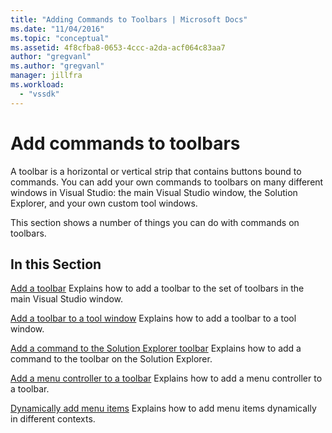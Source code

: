 ```yaml
---
title: "Adding Commands to Toolbars | Microsoft Docs"
ms.date: "11/04/2016"
ms.topic: "conceptual"
ms.assetid: 4f8cfba8-0653-4ccc-a2da-acf064c83aa7
author: "gregvanl"
ms.author: "gregvanl"
manager: jillfra
ms.workload:
  - "vssdk"
---
```

# Add commands to toolbars
A toolbar is a horizontal or vertical strip that contains buttons bound to commands. You can add your own commands to toolbars on many different windows in Visual Studio: the main Visual Studio window, the Solution Explorer, and your own custom tool windows.

 This section shows a number of things you can do with commands on toolbars.

## In this Section
 [Add a toolbar](../extensibility/adding-a-toolbar.md)
 Explains how to add a toolbar to the set of toolbars in the main Visual Studio window.

 [Add a toolbar to a tool window](../extensibility/adding-a-toolbar-to-a-tool-window.md)
 Explains how to add a toolbar to a tool window.

 [Add a command to the Solution Explorer toolbar](../extensibility/adding-a-command-to-the-solution-explorer-toolbar.md)
 Explains how to add a command to the toolbar on the Solution Explorer.

 [Add a menu controller to a toolbar](../extensibility/adding-a-menu-controller-to-a-toolbar.md)
 Explains how to add a menu controller to a toolbar.

 [Dynamically add menu items](../extensibility/dynamically-adding-menu-items.md)
 Explains how to add menu items dynamically in different contexts.